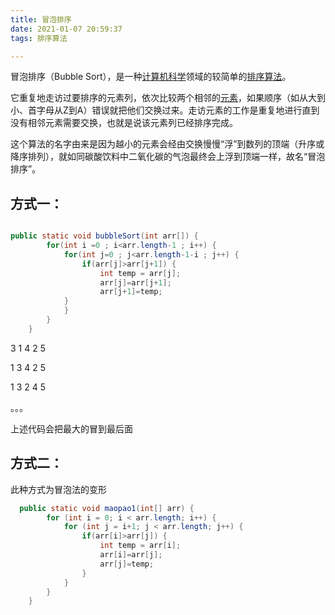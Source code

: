 ```yaml
---
title: 冒泡排序
date: 2021-01-07 20:59:37
tags: 排序算法

---
```


冒泡排序（Bubble Sort），是一种[计算机科学](https://baike.baidu.com/item/计算机科学/9132)领域的较简单的[排序算法](https://baike.baidu.com/item/排序算法/5399605)。

它重复地走访过要排序的元素列，依次比较两个相邻的[元素](https://baike.baidu.com/item/元素/9563223)，如果顺序（如从大到小、首字母从Z到A）错误就把他们交换过来。走访元素的工作是重复地进行直到没有相邻元素需要交换，也就是说该元素列已经排序完成。

这个算法的名字由来是因为越小的元素会经由交换慢慢“浮”到数列的顶端（升序或降序排列），就如同碳酸饮料中二氧化碳的气泡最终会上浮到顶端一样，故名“冒泡排序”。

## 方式一：

```java

public static void bubbleSort(int arr[]) {
        for(int i =0 ; i<arr.length-1 ; i++) { 
            for(int j=0 ; j<arr.length-1-i ; j++) {  
                if(arr[j]>arr[j+1]) {
                    int temp = arr[j];
                    arr[j]=arr[j+1];
                    arr[j+1]=temp;
            }
            }    
        }
    }
```

3 1 4 2 5

1 3 4 2 5

1 3 2 4 5

。。。

上述代码会把最大的冒到最后面 

## 方式二：



此种方式为冒泡法的变形

```java
  public static void maopao1(int[] arr) {
        for (int i = 0; i < arr.length; i++) {
            for (int j = i+1; j < arr.length; j++) {
                if(arr[i]>arr[j]) {
                    int temp = arr[i];
                    arr[i]=arr[j];
                    arr[j]=temp;
                }
            }
        }
    }
```



 

